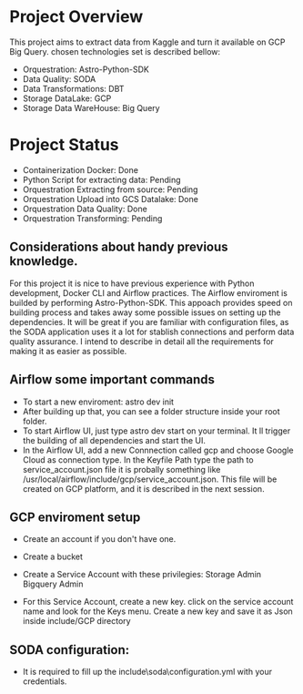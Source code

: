 
Project Overview
========
This project aims to extract data from Kaggle and turn it available on GCP Big Query.
chosen technologies set is described bellow:
* Orquestration: Astro-Python-SDK
* Data Quality: SODA
* Data Transformations: DBT
* Storage DataLake: GCP
* Storage Data WareHouse: Big Query 

Project Status
========
* Containerization Docker:                Done
* Python Script for extracting data:      Pending
* Orquestration Extracting from source:   Pending
* Orquestration Upload into GCS Datalake: Done
* Orquestration Data Quality:             Done
* Orquestration Transforming:             Pending

## Considerations about handy previous knowledge.
For this project it is nice to have previous experience with Python development, Docker CLI and Airflow practices. The Airflow enviroment is builded by performing Astro-Python-SDK. This appoach provides speed on building process and takes away some possible issues on setting up the dependencies.
It will be great if you are familiar with configuration files, as the SODA application uses it a lot for stablish connections and perform data quality assurance.
I intend to describe in detail all the requirements for making it as easier as possible.

## Airflow some important commands
* To start a new enviroment: astro dev init
* After building up that, you can see a folder structure inside your root folder.
* To start Airflow UI, just type astro dev start on your terminal. It ll trigger
the building of all dependencies and start the UI.
* In the Airflow UI, add a new Connnection called gcp and choose Google Cloud as connection type. In the Keyfile Path type the path to service_account.json file it is probally something like /usr/local/airflow/include/gcp/service_account.json.
This file will be created on GCP platform, and it is described in the next session.

## GCP enviroment setup
* Create an account if you don't have one.
* Create a bucket
* Create a Service Account with these privilegies:
    Storage Admin
    Bigquery Admin

* For this Service Account, create a new key.
    click on the service account name and look for the Keys menu.
    Create a new key and save it as Json inside include/GCP directory

## SODA configuration:
* It is required to fill up the include\soda\configuration.yml with your credentials. 



